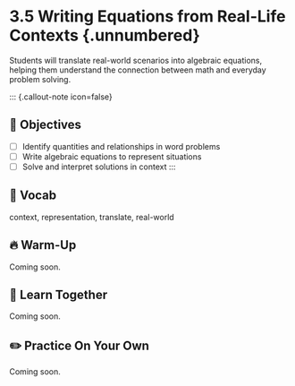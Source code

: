 #  3.5 Writing Equations from Real-Life Contexts {.unnumbered}

Students will translate real-world scenarios into algebraic equations, helping them understand the connection between math and everyday problem solving.

::: {.callout-note icon=false}
## 🎯 Objectives
- [ ] Identify quantities and relationships in word problems
- [ ] Write algebraic equations to represent situations
- [ ] Solve and interpret solutions in context
:::

## 📘 Vocab
context, representation, translate, real-world

## 🔥 Warm-Up
Coming soon.

## 🧠 Learn Together
Coming soon.

## ✏️ Practice On Your Own
Coming soon.
